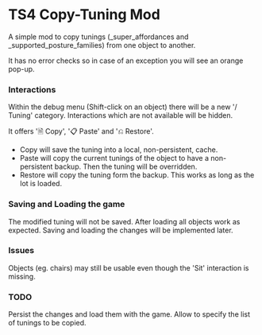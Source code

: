 # TS4 Copy-Tuning Mod
A simple mod to copy tunings (_super_affordances and _supported_posture_families) from one object to another.

It has no error checks so in case of an exception you will see an orange pop-up.

### Interactions
Within the debug menu (Shift-click on an object) there will be a new '/ Tuning' category.
Interactions which are not available will be hidden.

It offers '🗎 Copy', '📋 Paste' and '⎌ Restore'.
- Copy will save the tuning into a local, non-persistent, cache.
- Paste will copy the current tunings of the object to have a non-persistent backup. Then the tuning will be overridden.
- Restore will copy the tuning form the backup. This works as long as the lot is loaded.

### Saving and Loading the game
The modified tuning will not be saved. After loading all objects work as expected.
Saving and loading the changes will be implemented later.

### Issues
Objects (eg. chairs) may still be usable even though the 'Sit' interaction is missing.

### TODO
Persist the changes and load them with the game.
Allow to specify the list of tunings to be copied.